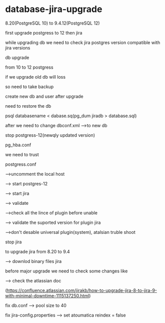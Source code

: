 # database-jira-upgrade
8.20(PostgreSQL 10) to 9.4.12(PostgreSQL 12)

first upgrade postgress to 12 then jira


while upgrading db we need to check jira postgres version compatible with jira versions

db upgrade 

from 10 to 12 postgress

if we upgrade old db will loss

so need to take backup


create new db and user after upgrade

need to restore the db

psql databasename < dabase.sq(pg_dum jiradb > database.sql)

after we need to change dbconf.xml -->to new db


stop postgress-12(newqly updated version)

pg_hba.conf

we need to trust

postgress.conf

-->uncomment the local host

--> start postgres-12

--> start jira


--> validate

-->check all the lince of plugin before unable

--> validate the suported version for plugin jira

-->don't desable universal plugin(system), atalsian truble shoot

stop jira


to upgrade jira from 8.20 to 9.4


--> downlod binary files jira


before  major upgrade we need to check some changes like

--> check the atlassian doc

(https://confluence.atlassian.com/jirakb/how-to-upgrade-jira-8-to-jira-9-with-minimal-downtime-1115137250.html)

fix db.conf --> pool size to 40

fix jira-config.properties --> set atoumatica reindex = false









